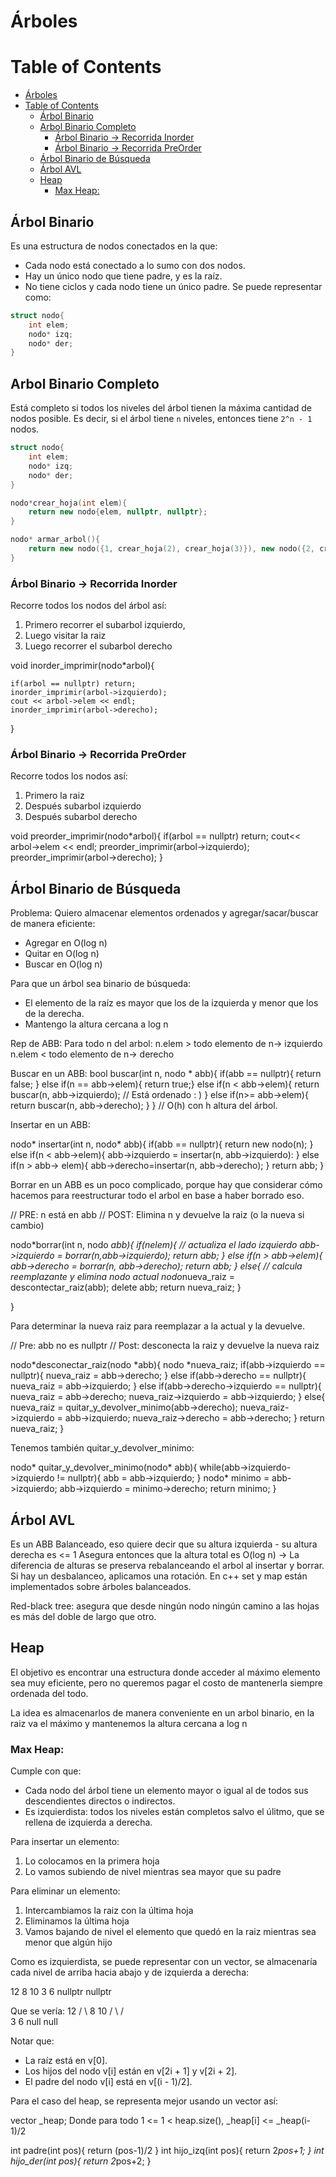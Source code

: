 # Árboles
Table of Contents
=================

- [Árboles](#árboles)
- [Table of Contents](#table-of-contents)
  - [Árbol Binario](#árbol-binario)
  - [Arbol Binario Completo](#arbol-binario-completo)
    - [Árbol Binario -\> Recorrida Inorder](#árbol-binario---recorrida-inorder)
    - [Árbol Binario -\> Recorrida PreOrder](#árbol-binario---recorrida-preorder)
  - [Árbol Binario de Búsqueda](#árbol-binario-de-búsqueda)
  - [Árbol AVL](#árbol-avl)
  - [Heap](#heap)
    - [Max Heap:](#max-heap)

## Árbol Binario
Es una estructura de nodos conectados en la que:
- Cada nodo está conectado a lo sumo con dos nodos.
- Hay un único nodo que tiene padre, y es la raíz.
- No tiene ciclos y cada nodo tiene un único padre.
Se puede representar como:

```cpp
struct nodo{
    int elem;
    nodo* izq;
    nodo* der;
}
```

## Arbol Binario Completo
Está completo si todos los niveles del árbol tienen la máxima cantidad de nodos posible. Es decir, si el árbol tiene `n` niveles, entonces tiene `2^n - 1` nodos.

```cpp
struct nodo{
    int elem;
    nodo* izq;
    nodo* der;
}

nodo*crear_hoja(int elem){
    return new nodo{elem, nullptr, nullptr};
}

nodo* armar_arbol(){
    return new nodo({1, crear_hoja(2), crear_hoja(3)}), new nodo({2, crear_hoja(4), crear_hoja(5)});
}
```

### Árbol Binario -> Recorrida Inorder
Recorre todos los nodos del árbol así:
1. Primero recorrer el subarbol izquierdo,
2. Luego visitar la raiz
3. Luego recorrer el subarbol derecho

void inorder_imprimir(nodo*arbol){

    if(arbol == nullptr) return;
    inorder_imprimir(arbol->izquierdo);
    cout << arbol->elem << endl;
    inorder_imprimir(arbol->derecho);

}

### Árbol Binario -> Recorrida PreOrder

Recorre todos los nodos así:
1. Primero la raiz
2. Después subarbol izquierdo
3. Después subarbol derecho

void preorder_imprimir(nodo*arbol){
    if(arbol == nullptr) return;
    cout<< arbol->elem << endl;
    preorder_imprimir(arbol->izquierdo);
    preorder_imprimir(arbol->derecho);
}

## Árbol Binario de Búsqueda
Problema: Quiero almacenar elementos ordenados y agregar/sacar/buscar de manera eficiente:
- Agregar en O(log n)
- Quitar en O(log n)
- Buscar en O(log n)

Para que un árbol sea binario de búsqueda:
- El elemento de la raíz es mayor que los de la izquierda y menor que los de la derecha.
- Mantengo la altura cercana a log n
  
Rep de ABB:
Para todo n del arbol:
n.elem > todo elemento de n-> izquierdo
n.elem < todo elemento de n-> derecho

Buscar en un ABB:
bool buscar(int n, nodo * abb){
    if(abb == nullptr){
        return false;
    }
    else if(n == abb->elem){
        return true;}
    else if(n < abb->elem){
    return buscar(n, abb->izquierdo); // Está ordenado : )
    }
    else if(n>= abb->elem){
        return buscar(n, abb->derecho);
    }
} // O(h) con h altura del árbol.

Insertar en un ABB:

nodo* insertar(int n, nodo* abb){
    if(abb == nullptr){
        return new nodo(n);
    }
    else if(n < abb->elem){
        abb->izquierdo = insertar(n, abb->izquierdo):
    }
    else if(n > abb-> elem){
        abb->derecho=insertar(n, abb->derecho);
    }
    return abb;
}

Borrar en un ABB es un poco complicado, porque hay que considerar cómo hacemos para reestructurar todo el arbol en base a haber borrado eso.

// PRE: n está en abb
// POST: Elimina n y devuelve la raiz (o la nueva si cambio)

nodo*borrar(int n, nodo  *abb){
    if(n<abb->elem){
        // actualiza el lado izquierdo
        abb->izquierdo = borrar(n,abb->izquierdo);
        return abb;
    }
    else if(n > abb->elem){
        abb->derecho = borrar(n, abb->derecho);
        return abb;
    }
    else{
        // calcula reemplazante y elimina nodo actual
        nodo*nueva_raiz = descontectar_raiz(abb);
        delete abb;
        return nueva_raiz;
    }

}

Para determinar la nueva raiz para reemplazar a la actual y la devuelve.

// Pre: abb no es nullptr
// Post: desconecta la raiz y devuelve la nueva raiz

nodo*desconectar_raiz(nodo *abb){
    nodo *nueva_raiz;
    if(abb->izquierdo == nullptr){
        nueva_raiz = abb->derecho;
    }
    else if(abb->derecho == nullptr){
        nueva_raiz = abb->izquierdo;
    }
    else if(abb->derecho->izquierdo == nullptr){
        nueva_raiz = abb->derecho;
        nueva_raiz->izquierdo = abb->izquierdo;
    }
    else{
        nueva_raiz = quitar_y_devolver_minimo(abb->derecho);
        nueva_raiz->izquierdo = abb->izquierdo;
        nueva_raiz->derecho = abb->derecho;
    }
    return nueva_raiz;
}

Tenemos también quitar_y_devolver_minimo:

nodo* quitar_y_devolver_minimo(nodo* abb){
    while(abb->izquierdo->izquierdo != nullptr){
        abb = abb->izquierdo;
    }
    nodo* minimo = abb->izquierdo;
    abb->izquierdo = minimo->derecho;
    return minimo;
}

## Árbol AVL
Es un ABB Balanceado, eso quiere decir que su altura izquierda - su altura derecha es <= 1
Asegura entonces que la altura total es O(log n)
-> La diferencia de alturas se preserva rebalanceando el arbol al insertar y borrar.
Si hay un desbalanceo, aplicamos una rotación. 
En c++ set y map están implementados sobre árboles balanceados. 

Red-black tree: asegura que desde ningún nodo ningún camino a las hojas es más del doble de largo que otro.

## Heap
El objetivo es encontrar una estructura donde acceder al máximo elemento sea muy eficiente, pero no queremos pagar el costo de mantenerla siempre ordenada del todo.

La idea es almacenarlos de manera conveniente en un arbol binario, en la raiz va el máximo y mantenemos la altura cercana a log n

### Max Heap:
Cumple con que:
- Cada nodo del árbol tiene un elemento mayor o igual al de todos sus descendientes directos o indirectos.
- Es izquierdista: todos los niveles están completos salvo el úlitmo, que se rellena de izquierda a derecha.

Para insertar un elemento:
1. Lo colocamos en la primera hoja
2. Lo vamos subiendo de nivel mientras sea mayor que su padre

Para eliminar un elemento:
1. Intercambiamos la raiz con la última hoja
2. Eliminamos la última hoja
3. Vamos bajando de nivel el elemento que quedó en la raiz mientras sea menor que algún hijo

Como es izquierdista, se puede representar con un vector, se almacenaría cada nivel de arriba hacia abajo y de izquierda a derecha:

12 8 10 3 6 nullptr nullptr

Que se vería:
         12
       /    \ 
      8      10
     / \    /  \
    3   6  null  null 

Notar que:
- La raíz está en v[0].
- Los hijos del nodo v[i] están en v[2i + 1] y v[2i + 2].
- El padre del nodo v[i] está en v[(i - 1)/2].

Para el caso del heap, se representa mejor usando un vector así:

vector<int> _heap;
Donde para todo 1 <= 1 < heap.size(), _heap[i] <= _heap(i-1)/2

int padre(int pos){
    return (pos-1)/2
}
int hijo_izq(int pos){
    return 2*pos+1;
}
int hijo_der(int pos){
    return 2*pos+2;
}


